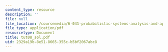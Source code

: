 ```yaml
---
content_type: resource
description: ''
file: null
file_location: /coursemedia/6-041-probabilistic-systems-analysis-and-applied-probability-spring-2006/2329a19b8e518665355cb5bf2067abc8_tut08_sol.pdf
file_type: application/pdf
resourcetype: Document
title: tut08_sol.pdf
uid: 2329a19b-8e51-8665-355c-b5bf2067abc8
---
```

